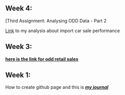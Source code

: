 ## Week 4: 

[Third Assignment: Analysing ODD Data - Part 2

[Link](https://github.com/MEF-BDA503/pj18-ferdiatesin/blob/master/odd_2.html) to my analysis about import car sale performance



## Week 3:

**[here is the link for odd retail sales](https://github.com/MEF-BDA503/pj18-ferdiatesin/blob/master/odd_2017_09.html)**



## Week 1:

How to create github page and this is 
***[my journal](ferdiatesin.html)***


